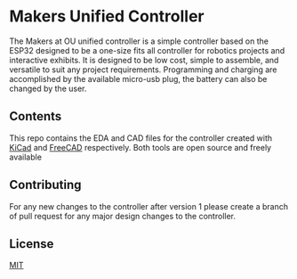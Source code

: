 # Makers Unified Controller

The Makers at OU unified controller is a simple controller based on the ESP32 designed to be a one-size fits all controller for robotics projects and interactive exhibits. 
It is designed to be low cost, simple to assemble, and versatile to suit any project requirements. 
Programming and charging are accomplished by the available micro-usb plug, the battery can also be changed by the user. 


## Contents
This repo contains the EDA and CAD files for the controller created with [KiCad](https://www.kicad.org/) and [FreeCAD](https://www.freecadweb.org/) respectively. 
Both tools are open source and freely available 

## Contributing
For any new changes to the controller after version 1 please create a branch of pull request for any major design changes to the controller. 

## License
[MIT](https://choosealicense.com/licenses/mit/)

